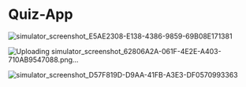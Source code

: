 # Quiz-App

![simulator_screenshot_E5AE2308-E138-4386-9859-69B08E171381](https://github.com/Tron8268/Quiz-App/assets/82048036/44455974-f76d-4543-ba21-e082d6c47d54)


![Uploading simulator_screenshot_62806A2A-061F-4E2E-A403-710AB9547088.png…]()



![simulator_screenshot_D57F819D-D9AA-41FB-A3E3-DF0570993363](https://github.com/Tron8268/Quiz-App/assets/82048036/cd68e6c2-5152-4199-98d8-fdb8dfb21cc9)
